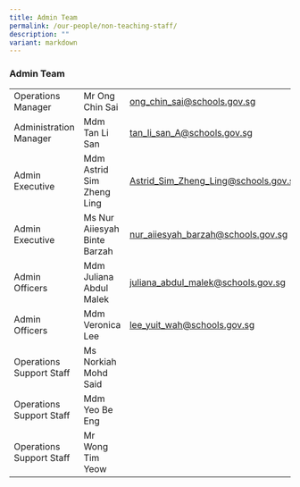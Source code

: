 ```yaml
---
title: Admin Team
permalink: /our-people/non-teaching-staff/
description: ""
variant: markdown
---
```

<h3>Admin Team</h3>



|  |  |  |
| -------- | -------- | -------- |
| Operations Manager| Mr Ong Chin Sai|[ong_chin_sai@schools.gov.sg](mailto:ong_chin_sai@schools.gov.sg)|
|Administration Manager|Mdm Tan Li San|[tan_li_san_A@schools.gov.sg](mailto:tan_li_san_A@schools.gov.sg)|
|Admin Executive| Mdm Astrid Sim Zheng Ling|[Astrid_Sim_Zheng_Ling@schools.gov.sg](mailto:Astrid_Sim_Zheng_Ling@schools.gov.sg)|
|Admin Executive| Ms Nur Aiiesyah Binte Barzah|[nur_aiiesyah_barzah@schools.gov.sg](mailto:nur_aiiesyah_barzah@schools.gov.sg)|
|Admin Officers|Mdm Juliana Abdul Malek|[juliana_abdul_malek@schools.gov.sg](mailto:juliana_abdul_malek@schools.gov.sg)|
|Admin Officers |Mdm Veronica Lee|[lee_yuit_wah@schools.gov.sg](mailto:lee_yuit_wah@schools.gov.sg)|
|Operations Support Staff|Ms Norkiah Mohd Said||
|Operations Support Staff|Mdm Yeo Be Eng||
|Operations Support Staff|Mr Wong Tim Yeow||